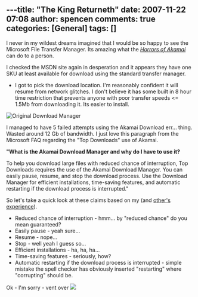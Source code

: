 ---title: "The King Returneth"
date: 2007-11-22 07:08
author: spencen
comments: true
categories: [General]
tags: []
---
I never in my wildest dreams imagined that I would be so happy to see the Microsoft File Transfer Manager. Its amazing what the *<a href="http://blog.spencen.com/2007/11/21/more-download-woes.aspx" target="_blank">Horrors of Akamai</a>* can do to a person.
 

I checked the MSDN site again in desperation and it appears they have one SKU at least available for download using the standard transfer manager.
 

*   I got to pick the download location.  I'm reasonably confident it will resume from network glitches.  I don't believe it has some built in 8 hour time restriction that prevents anyone with poor transfer speeds &lt;= 1.5Mb from downloading it.  Its easier to install. 

![Original Download Manager](/images/Original%20Download%20Manager_1.gif) 
 

I managed to have 5 failed attempts using the Akamai Download err... thing. Wasted around 12 Gb of bandwidth. I just love this paragraph from the Microsoft FAQ regarding the "Top Downloads" use of Akamai.
 

> 

**"What is the Akamai Download Manager and why do I have to use it?**  

To help you download large files with reduced chance of interruption, Top Downloads requires the use of the Akamai Download Manager. You can easily pause, resume, and stop the download process. Use the Download Manager for efficient installations, time-saving features, and automatic restarting if the download process is interrupted."


 

So let's take a quick look at these claims based on my (and <a href="http://www.madprops.org/cs/blogs/mabster/archive/2007/11/21/i-ll-wait-for-the-dvds.aspx" target="_blank">other's</a> <a href="http://richardsbraindump.blogspot.com/2007/11/how-to-atract-good-developers.html" target="_blank">experience</a>).
 

*   Reduced chance of interruption - hmm... by "reduced chance" do you mean guaranteed?
*   Easily pause - yeah sure... 
*   Resume - nope...
*   Stop - well yeah I guess so...
*   Efficient installations - ha, ha, ha...
*   Time-saving features - seriously, how?
*   Automatic restarting if the download process is interrupted - simple mistake the spell checker has obviously inserted "restarting" where "corrupting" should be. 

Ok&nbsp;- I'm sorry - vent over ![](http://blog.spencen.com/emoticons/smile.png)


